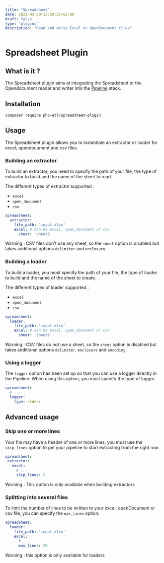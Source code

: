 ```yaml
---
title: "Spreadsheet"
date: 2021-03-30T15:50:22+02:00
draft: false
type: "plugins"
description: "Read and write Excel or OpenDocument files"
---
```


# Spreadsheet Plugin

## What is it ?

The Spreadsheet plugin aims at integrating the Spreadsheet or the Opendocument reader and writer into the
[Pipeline](https://github.com/php-etl/pipeline) stack.

## Installation
```shell
composer require php-etl/spreadsheet-plugin
```

## Usage

The Spreadsheet plugin allows you to instantiate an extractor or loader for excel, opendocument and csv files.

### Building an  extractor
To build an extractor, you need to specify the path of your file, the type of extractor to build and the name of the
sheet to read.

The different types of extractor supported :
- `excel`
- `open_document`
- `csv`

```yaml
spreadsheet:
  extractor:
    file_path: 'input.xlsx'
    excel: # can be excel, open_document or csv
      sheet: 'sheet2'
```

Warning : CSV files don't use any sheet, so the `sheet` option is disabled but takes additional options `delimiter` and
`enclosure`.

### Building a loader
To build a loader, you must specify the path of your file, the type of loader to build and the name of the sheet to create.

The different types of loader supported :
- `excel`
- `open_document`
- `csv`

```yaml
spreadsheet:
  loader:
    file_path: 'input.xlsx'
    excel: # can be excel, open_document or csv
      sheet: 'sheet2'
```

Warning : CSV files do not use a sheet, so the `sheet` option is disabled but takes additional options `delimiter`,
`enclosure` and `encoding`.

### Using a logger
The `logger` option has been set up so that you can use a logger directly in the Pipeline.
When using this option, you must specify the type of logger.

```yaml
spreadsheet:
  # ...
  logger:
    type: stderr
```

## Advanced usage

### Skip one or more lines

Your file may have a header of one or more lines, you must use the `skip_lines` option to get your pipeline to start
extracting from the right row.

 ```yaml
spreadsheet:
  extractor: 
    excel:
      # ...
      skip_lines: 2
```

Warning : This option is only available when building extractors

### Splitting into several files

To limit the number of lines to be written to your excel, openDocument or csv file, you can specify the
`max_lines` option.

```yaml
spreadsheet:
  loader:
    file_path: 'input.xlsx'
    excel:
      # ...
      max_lines: 20
```

Warning : this option is only available for loaders
